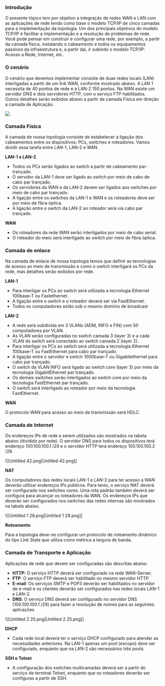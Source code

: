 ### Introdução

O presente tópico tem por objetivo a integração de redes WAN e LAN com as aplicações de rede tendo como base o modelo TCP/IP de cinco camadas para a implementação da topologia. Um dos principais objetivos do modelo TCP/IP é facilitar a implementação e a resolução de problemas de rede. Você pode pensar em construir e configurar uma rede, por exemplo, a partir da camada física, instalando o cabeamento e todos os equipamentos passivos da infraestrutura e, a partir dai, ir subindo o modelo TCP/IP: Acesso a Rede, Internet, etc.

### O cenário

O cenário que devemos implementar consiste de duas redes locais (LAN) interligadas a partir de um link WAN, conforme mostrado abaixo. A LAN 1 necessita de 40 pontos de rede e a LAN-2 150 pontos. Na WAN existe um servidor DNS e dois servidores HTTP, com o serviço FTP habilitados. Outros detalhes serão exibidos abaixo a partir da camada Física em direção a camada de Aplicação.

[![](https://img.uninove.br/static/0/0/0/0/0/0/1/8/0/0/0/1800012/40337.jpg)](https://img.uninove.br/static/0/0/0/0/0/0/1/8/0/0/0/1800012/40337.jpg)

### Camada Física

A camada de nossa topologia consiste de estabelecer a ligação dos cabeamentos entre os dispositivos: PCs, switches e roteadores. Vamos dividir essa tarefa entre LAN-1, LAN-2 e WAN.

**LAN-1 e LAN-2**

- Todos os PCs serão ligados ao switch a partir de cabeamento par-trançado.
- O servidor da LAN-1 deve ser ligado ao switch por meio de cabo de cabo par trançado.
- Os servidores da WAN e da LAN-2 devem ser ligados aos switches por meio de cabo par trançado.
- A ligação entre os switches da LAN-1 e WAN e os roteadores deve ser por meio de fibra óptica.
- A ligação entre o switch da LAN-2 ao roteador será via cabo par trançado.

**WAN**

- Os roteadores da rede WAN serão interligados por meio de cabo serial.
- O roteador do meio será interligado ao switch por meio de fibra óptica.

### Camada de enlace

Na camada de enlace de nossa topologia temos que definir as tecnologias de acesso ao meio de transmissão e como o switch interligará os PCs da rede, mas detalhes serão exibidos por rede.

**LAN-1**

- Para interligar os PCs ao switch será utilizada a tecnologia Ethernet 100base-T ou Fastethernet.
- A ligação entre o switch e o roteador deverá ser via FastEthernet.
- Todos os computadores estão sob o mesmo domínio de broadcast

**LAN-2**

- A rede será subdivida em 3 VLANs (ADM, INFO e FIN) com 50 computadores por VLAN.
- As VLAN serão configuradas no switch camada 3 (layer 3) e a cada VLAN do switch será conectado ao switch camada 2 (layer 2).
- Para interligar os PCs ao switch será utilizada a tecnologia Ethernet 100base-T ou FastEthernet para cabo par trançado.
- A ligação entre o servidor e switch 1000base-T ou Gigabitethernet para cabo par trançado.
- O switch da VLAN INFO será ligado ao switch core (layer 3) por meio da tecnologia GigabitEthernet par trançado.
- Os demais switches serão interligados ao switch core por meio da tecnologia FastEthernet par trançado.
- O switch será interligado ao roteador por meio da tecnologia FastEthernet.

**WAN**

O protocolo WAN para acesso ao meio de transmissão será HDLC.

### Camada de Internet

Os endereços IPs de rede a serem utilizados são mostrados na tabela abaixo (dividido por rede). O servidor DNS para todos os dispositivos terá endereço 100.100.100.1 /29 e o servidor HTTP terá endereço 100.100.100.2 /29.

![[Untitled 42.png|Untitled 42.png]]

**NAT**

Os computadores das redes locais LAN-1 e LAN-2 para ter acesso a WAN deverão utilizar endereços IPs públicos. Para tanto, o serviço NAT deverá ser configurado nos switches cores. Uma rota padrão também deverá ser configura para alcançar os roteadores da WAN. Os endereços IPs que deverão ser configurados nos switches das redes internas são mostrados na tabela abaixo.

![[Untitled 1 28.png|Untitled 1 28.png]]

**Roteamento**

Para a topologia deve-se configurar um protocolo de roteamento dinâmico do tipo Link State que utiliza como métrica a largura de banda.

### Camada de Transporte e Aplicação

Aplicações de rede que devem ser configuradas são descritas abaixo.

- **HTTP:** O serviço HTTP deverá ser configurado na rede WAN-Server.
- **FTP**: O serviço FTP deverá ser habilitado no mesmo servidor HTTP.
- **E-mail**: Os serviços SMTP e POP3 deverão ser habilitados no servidor de e-mail e os clientes deverão ser configurados nas redes locais LAN-1 e LAN-2.
- **DNS**: O serviço DNS deverá ser configurado no servidor DNS (100.100.100.1 /29) para fazer a resolução de nomes para as seguintes aplicações

![[Untitled 2 25.png|Untitled 2 25.png]]

**DHCP**

- Cada rede local deverá ter o serviço DHCP configurado para atender as necessidades anteriores. Na LAN-1 apenas um pool (escopo) deve ser configurado, enquanto que na LAN-2 são necessários três pools.

**SSH e Telnet**

- A configuração dos switches multicamadas deverá ser a partir do serviço de terminal Telnet, enquanto que os roteadores deverão ser configuras a partir de SSH.